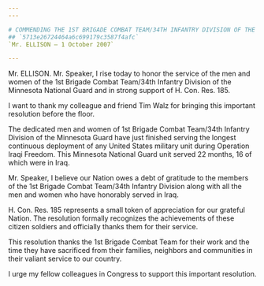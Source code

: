 ```yaml
---
---

# COMMENDING THE 1ST BRIGADE COMBAT TEAM/34TH INFANTRY DIVISION OF THE  MINNESOTA NATIONAL GUARD
## `5713e26724464a6c699179c3587f4afc`
`Mr. ELLISON — 1 October 2007`

---
```



Mr. ELLISON. Mr. Speaker, I rise today to honor the service of the 
men and women of the 1st Brigade Combat Team/34th Infantry Division of 
the Minnesota National Guard and in strong support of H. Con. Res. 185.

I want to thank my colleague and friend Tim Walz for bringing this 
important resolution before the floor.

The dedicated men and women of 1st Brigade Combat Team/34th Infantry 
Division of the Minnesota Guard have just finished serving the longest 
continuous deployment of any United States military unit during 
Operation Iraqi Freedom. This Minnesota National Guard unit served 22 
months, 16 of which were in Iraq.

Mr. Speaker, I believe our Nation owes a debt of gratitude to the 
members of the 1st Brigade Combat Team/34th Infantry Division along 
with all the men and women who have honorably served in Iraq.

H. Con. Res. 185 represents a small token of appreciation for our 
grateful Nation. The resolution formally recognizes the achievements of 
these citizen soldiers and officially thanks them for their service.



This resolution thanks the 1st Brigade Combat Team for their work and 
the time they have sacrificed from their families, neighbors and 
communities in their valiant service to our country.

I urge my fellow colleagues in Congress to support this important 
resolution.